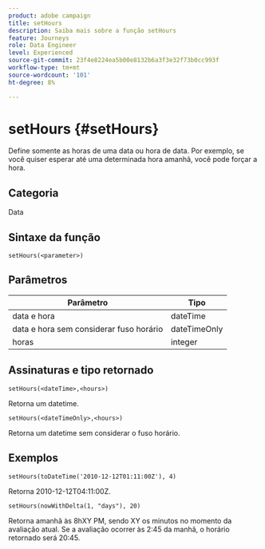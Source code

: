 ```yaml
---
product: adobe campaign
title: setHours
description: Saiba mais sobre a função setHours
feature: Journeys
role: Data Engineer
level: Experienced
source-git-commit: 23f4e8224ea5b00e8132b6a3f3e32f73b0cc993f
workflow-type: tm+mt
source-wordcount: '101'
ht-degree: 8%

---
```


# setHours {#setHours}

Define somente as horas de uma data ou hora de data. Por exemplo, se você quiser esperar até uma determinada hora amanhã, você pode forçar a hora.

## Categoria

Data 

## Sintaxe da função

`setHours(<parameter>)`

## Parâmetros

| Parâmetro | Tipo |
|--- |--- |
| data e hora | dateTime |
| data e hora sem considerar fuso horário | dateTimeOnly |
| horas | integer |

## Assinaturas e tipo retornado

`setHours(<dateTime>,<hours>)`

Retorna um datetime.

`setHours(<dateTimeOnly>,<hours>)`

Retorna um datetime sem considerar o fuso horário.

## Exemplos

`setHours(toDateTime('2010-12-12T01:11:00Z'), 4)`

Retorna 2010-12-12T04:11:00Z.

`setHours(nowWithDelta(1, "days"), 20)`

Retorna amanhã às 8hXY PM, sendo XY os minutos no momento da avaliação atual. Se a avaliação ocorrer às 2:45 da manhã, o horário retornado será 20:45.

